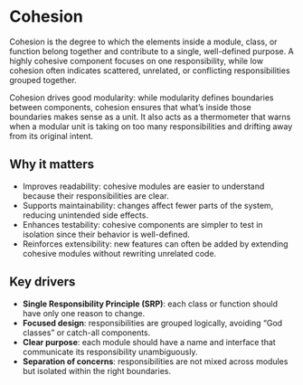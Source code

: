 # Cohesion  


Cohesion is the degree to which the elements inside a module, class, or function belong together and contribute to a single, well-defined purpose. A highly cohesive component focuses on one responsibility, while low cohesion often indicates scattered, unrelated, or conflicting responsibilities grouped together.  

Cohesion drives good modularity: while modularity defines boundaries between components, cohesion ensures that what’s inside those boundaries makes sense as a unit. It also acts as a thermometer that warns when a modular unit is taking on too many responsibilities and drifting away from its original intent.  

## Why it matters  
- Improves readability: cohesive modules are easier to understand because their responsibilities are clear.  
- Supports maintainability: changes affect fewer parts of the system, reducing unintended side effects.  
- Enhances testability: cohesive components are simpler to test in isolation since their behavior is well-defined.  
- Reinforces extensibility: new features can often be added by extending cohesive modules without rewriting unrelated code.  

## Key drivers  
- **Single Responsibility Principle (SRP)**: each class or function should have only one reason to change.  
- **Focused design**: responsibilities are grouped logically, avoiding “God classes” or catch-all components.  
- **Clear purpose**: each module should have a name and interface that communicate its responsibility unambiguously.  
- **Separation of concerns**: responsibilities are not mixed across modules but isolated within the right boundaries.  
